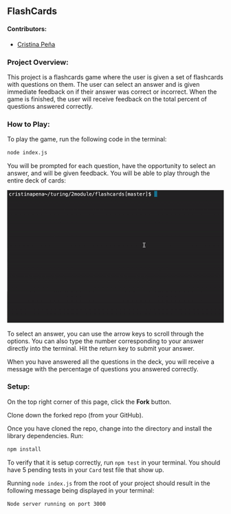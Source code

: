 ## FlashCards
#### Contributors:
* [Cristina Peña](https://github.com/CLPena)

### Project Overview:

This project is a flashcards game where the user is given a set of flashcards with questions on them. The user can select an answer and is given immediate feedback on if their answer was correct or incorrect. When the game is finished, the user will receive feedback on the total percent of questions answered correctly.

### How to Play:

To play the game, run the following code in the terminal:

```bash
node index.js
```

You will be prompted for each question, have the opportunity to select an answer, and will be given feedback. You will be able to play through the entire deck of cards:

![flashcards screen record gif](./flashcardsdemo.gif)

To select an answer, you can use the arrow keys to scroll through the options. You can also type the number corresponding to your answer directly into the terminal. Hit the return key to submit your answer.

When you have answered all the questions in the deck, you will receive a message with the percentage of questions you answered correctly.

### Setup:

On the top right corner of this page, click the **Fork** button.

Clone down the forked repo (from your GitHub).

Once you have cloned the repo, change into the directory and install the library dependencies. Run:

```bash
npm install
```

To verify that it is setup correctly, run `npm test` in your terminal. You should have 5 pending tests in your `Card` test file that show up.

Running `node index.js` from the root of your project should result in the following message being displayed in your terminal:

```bash
Node server running on port 3000
```
